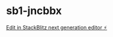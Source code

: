 # sb1-jncbbx

[Edit in StackBlitz next generation editor ⚡️](https://stackblitz.com/~/github.com/Talico888/sb1-jncbbx)